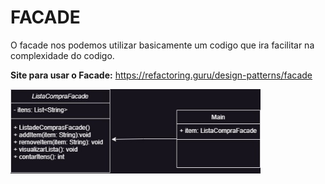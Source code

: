 <h1> FACADE </h1>

<p> O facade nos podemos utilizar basicamente um codigo que ira facilitar na complexidade do codigo.
 

</p>

__Site para usar o Facade:__ https://refactoring.guru/design-patterns/facade

<img src = "facade.png" width="400px">




